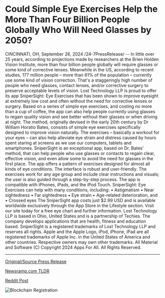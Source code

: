 # Could Simple Eye Exercises Help the More Than Four Billion People Globally Who Will Need Glasses by 2050?

CINCINNATI, OH, September 26, 2024 /24-7PressRelease/ -- In little over 25 years, according to projections made by researchers at the Brien Holden Vision Institute, more than four billion people globally will require glasses or some kind of corrective lenses. Meanwhile in the US, according to recent studies, 177 million people – more than 61% of the population – currently use some kind of vision correction. That's a staggeringly high number of people who need glasses, contact lenses, and/or corrective surgery to preserve acceptable levels of vision.  Lost Technology LLP is proud to offer its app SniperSight: Eye Exercises that has been shown to improve eyesight at extremely low cost and often without the need for corrective lenses or surgery. Based on a series of simple eye exercises, and costing no more than a cup of coffee, the app can also help people currently using glasses to regain quality vision and see better without their glasses or when driving at night.  The method, originally devised in the early 20th century by Dr William Horatio Bates, consists of simple eye exercises specifically designed to improve vision naturally. The exercises – basically a workout for your eyes – can also help alleviate eye strain and distress caused by hours spent staring at screens as we use our computers, tablets and smartphones. SniperSight is an exceptional app, based on Dr. Bates' method, that can help people who use glasses or contacts to regain clear, effective vision, and even allow some to avoid the need for glasses in the first place.  The app offers a pattern of exercises designed for almost all kinds of eye conditions. The interface is robust and user-friendly. The exercises work for any age group and include clear instructions and visuals; the user is also guided through a step-by-step process. The app is compatible with iPhones, iPads, and the iPod Touch.  SniperSight: Eye Exercises can help with many conditions, including: • Astigmatism • Near sightedness • Far sightedness • Eye strain • Age-related deterioration, and • Crossed eyes  The SniperSight app costs just $2.99 USD and is available worldwide exclusively through the App Store in the Lifestyle section. Visit our site today for a free eye chart and further information.  Lost Technology LLP is based in Ohio, United States and is a partnership of Techies. The company develops applications that are health, fitness and education based. SniperSight is a registered trademarks of Lost Technology LLP and reserves all rights. Apple and the Apple Logo, iPod, iPhone, iPad are all registered trademarks of Apple Inc. in the United States of America and other countries. Respective owners may own other trademarks. All Material and Software (C) Copyright 2024 Apps For All. All Rights Reserved. 

---

[Original/Source Press Release](https://www.24-7pressrelease.com/press-release/514660/could-simple-eye-exercises-help-the-more-than-four-billion-people-globally-who-will-need-glasses-by-2050)
                    

[Newsramp.com TLDR](None) 



[Reddit Post](https://www.reddit.com/r/AlternativeHealthNews/comments/1fpqhqp/4_billion_people_to_need_vision_correction/) 



![Blockchain Registration](https://cdn.newsramp.app/24-7PressRelease/qrcode/249/26/hikeK15_.webp)